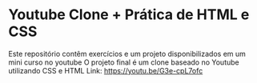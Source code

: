 # Youtube Clone + Prática de HTML e CSS
Este repositório contêm exercícios e um projeto disponibilizados em um mini curso no youtube
O projeto final é um clone baseado no Youtube utilizando CSS e HTML
Link: https://youtu.be/G3e-cpL7ofc
